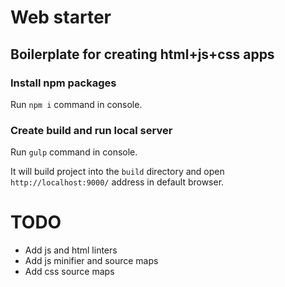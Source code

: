 # Web starter
## Boilerplate for creating html+js+css apps

### Install npm packages
Run `npm i` command in console.

### Create build and run local server
Run `gulp` command in console.

It will build project into the `build` directory and open `http://localhost:9000/` address in default browser.
# TODO
- Add js and html linters
- Add js minifier and source maps
- Add css source maps
